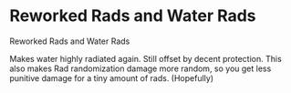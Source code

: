 # Reworked Rads and Water Rads
Reworked Rads and Water Rads

Makes water highly radiated again. Still offset by decent protection. This also makes Rad randomization damage more random, so you get less punitive damage for a tiny amount of rads. (Hopefully)